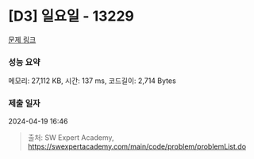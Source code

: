 # [D3] 일요일 - 13229 

[문제 링크](https://swexpertacademy.com/main/code/problem/problemDetail.do?contestProbId=AX0SaDW6L2oDFASs) 

### 성능 요약

메모리: 27,112 KB, 시간: 137 ms, 코드길이: 2,714 Bytes

### 제출 일자

2024-04-19 16:46



> 출처: SW Expert Academy, https://swexpertacademy.com/main/code/problem/problemList.do